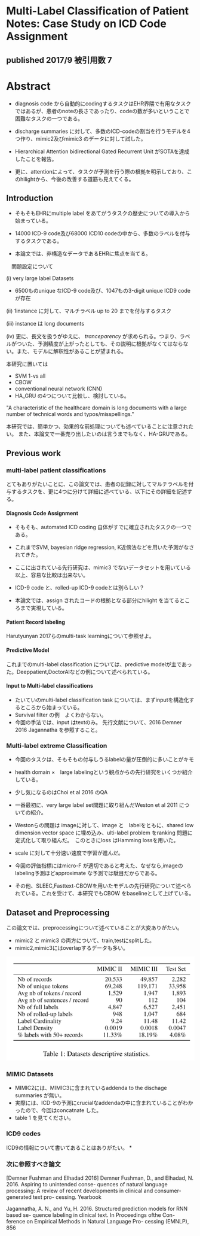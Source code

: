 # Multi-Label Classification of Patient Notes: Case Study on ICD Code Assignment
## published 2017/9 被引用数 7

# Abstract

* diagnosis code から自動的にcodingするタスクはEHR界隈で有用なタスクではあるが、患者のnoteの長さであったり、codeの数が多いということで困難なタスクの一つである。

* discharge summaries に対して、多数のICD-codeの割当を行うモデルを4つ作り、mimic2及びmimic3 のデータに対して試した。

* Hierarchical Attention bidirectional Gated Recurrent Unit がSOTAを達成したことを報告。

* 更に、attentionによって、タスクが予測を行う際の根拠を明示しており、このhilightから、今後の改善する道筋も見えてくる。

## Introduction

* そもそもEHRにmultiple label をあてがうタスクの歴史についての導入から始まっている。
* 14000 ICD-9 code及び68000 ICD10 codeの中から、多数のラベルを付与するタスクである。

* 本論文では、非構造なデータであるEHRに焦点を当てる。

　問題設定について

(i) very large label Datasets
 * 6500ものunique なICD-9 code及び、1047もの3-digit unique ICD9 code が存在


(ii) 1instance に対して、マルチラベル up to 20 までを付与するタスク

(iii) instance は long documents

(iv) 更に、長文を扱うがゆえに、 *tranceparency* が求められる。つまり、ラベルがついた、予測精度が上がったとしても、その説明に根拠がなくてはならない。また、モデルに解釈性があることが望まれる。

本研究に置いては
* SVM 1-vs all
* CBOW
* conventional neural network (CNN)
* HA_GRU
の4つについて比較し、検討している。

"A characteristic of the healthcare domain is long documents with a large number of technical words and typos/misspellings."

本研究では、簡単かつ、効果的な前処理についても述べていることに注意されたい。
また、本論文で一番売り出したいのは言うまでもなく、HA-GRUである。

## Previous work
### multi-label patient classifications
とてもありがたいことに、この論文では、患者の記録に対してマルチラベルを付与するタスクを、更に4つに分けて詳細に述べている、以下にその詳細を記述する。

#### Diagnosis Code Assignment
* そもそも、automated ICD coding 自体がすでに確立されたタスクの一つである。
* これまでSVM, bayesian ridge regression, K近傍法などを用いた予測がなされてきた。
* ここに出されている先行研究は、mimic3 でないデータセットを用いている以上、容易な比較は出来ない。
* ICD-9 code と、rolled-up  ICD-9 codeとは別らしい？

* 本論文では、assign されたコードの根拠となる部分にhilight を当てるところまで実現している。

#### Patient Record labeling
Harutyunyan 2017らのmulti-task learningについて参照せよ。

#### Predictive Model
 これまでのmulti-label classification については、predictive modelが主であった。Deeppatient,DoctorAIなどの例について述べられている。


#### Input to Multi-label classifications
* たいていのmulti-label classification task については、まずinputを構造化するところから始まっている。
* Survival filter の例　よくわからない。
* 今回の手法では、input はtextのみ。
先行文献について、2016 Demner 2016 Jagannatha を参照すること。

### Multi-label extreme Classification
* 今回のタスクは、そもそもの付与しうるlabelの量が圧倒的に多いことがキモ
* health domain ×　large labelingという観点からの先行研究をいくつか紹介している。
* 少し気になるのはChoi et al 2016 のQA

* 一番最初に、very large label set問題に取り組んだWeston et al 2011 についての紹介。

* Westonらの問題は imageに対して、image と　labelをともに、shared low dimension vector space に埋め込み、ulti-label problem をranking 問題に定式化して取り組んだ。　このときにloss はHamming lossを用いた。

* scale に対して十分速い速度で学習が進んだ。

* 今回の評価指標にはmicro-F が適切であると考えた、なぜなら,imageのlabeling予測ほどapproximate な予測では駄目だからである。

* その他、SLEEC,Fasttext-CBOWを用いたモデルの先行研究について述べられている。これを受けて、本研究でもCBOW をbaselineとして上げている。

## Dataset and Preprocessing
この論文では、preprocessingについて述べていることが大変ありがたい。

* mimic2 と mimic3 の両方について、train,testにsplitした。
* mimic2,mimic3にはoverlapするデータも多い。

![mimic2 mimic3 data detail](img/00011.png)

### MIMIC Datasets
* MIMIC2には、MIMIC3に含まれているaddenda to the dischage summaries が無い。
* 実際には、ICD-9の予測にcrucialなaddendaの中に含まれていることがわかったので、今回はconcatnate した。
* table 1 を見てください。

### ICD9 codes
ICD9の情報について書いてあることはありがたい。
*

### 次に参照すべき論文
[Demner Fushman and Elhadad 2016] Demner Fushman, D., and Elhadad, N. 2016. Aspiring to unintended conse- quences of natural language processing: A review of recent developments in clinical and consumer-generated text pro- cessing. Yearbook


Jagannatha, A. N., and Yu, H. 2016. Structured prediction models for RNN based se- quence labeling in clinical text. In Proceedings ofthe Con- ference on Empirical Methods in Natural Language Pro- cessing (EMNLP), 856
